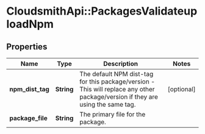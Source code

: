 # CloudsmithApi::PackagesValidateuploadNpm

## Properties
Name | Type | Description | Notes
------------ | ------------- | ------------- | -------------
**npm_dist_tag** | **String** | The default NPM dist-tag for this package/version - This will replace any other package/version if they are using the same tag. | [optional] 
**package_file** | **String** | The primary file for the package. | 


